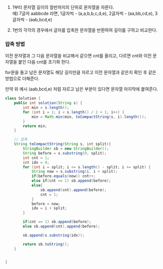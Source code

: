 1. 1부터 문자열 길이의 절반까지의 단위로 문자열을 자른다. <br>
   예) 7글자 aabbcde 라면, 1글자씩 - (a,a,b,b,c,d,e), 2글자씩 - (aa,bb,cd,e), 3글자씩 - (aab,bcd,e)

2. 1번의 각각의 경우에서 글자를 압축한 문자열을 반환하여 길이를 구하고 비교한다.

### 압축 방법
이전 문자열과 그 다음 문자열을 비교해서 같으면 cnt를 올리고, 다르면 cnt와 이전 문자열을 붙인 다음 cnt를 초기화 한다.

for문을 돌고 남은 문자열도 해당 길이만큼 자르고 이전 문자열과 같은지 확인 후 같은 방법으로 더해준다.

만약 위 예시 (aab,bcd,e) 처럼 자르고 남은 부분이 있다면 문자열 마지막에 붙여준다.



```java
class Solution {
    public int solution(String s) {
        int min = s.length();
        for (int i = 1; i < s.length() / 2 + 1; i++) {
            min = Math.min(min, toCompactString(s, i).length());
        }
        return min;
    }

    // 압축
    String toCompactString(String s, int split){
        StringBuilder sb = new StringBuilder();
        String before = s.substring(0, split);
        int cnt = 1;
        int idx = 0;
        for (int i = split; i <= s.length() - split; i += split) {
            String now = s.substring(i, i + split);
            if(before.equals(now)) cnt++;
            else if(cnt == 1) sb.append(before);
            else{
                sb.append(cnt).append(before);
                cnt = 1;
            }
            before = now;
            idx = i + split;
        }

        if(cnt == 1) sb.append(before);
        else sb.append(cnt).append(before);

        sb.append(s.substring(idx));

        return sb.toString();
    }


}
```
